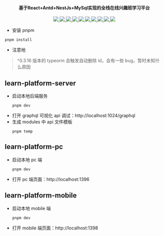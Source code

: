<h4 align="center">基于React+Antd+NestJs+MySql实现的全栈在线兴趣班学习平台</h4>
<p align="center">
	<a href="https://pnpm.io/" target="_blank">
    <img src="https://img.shields.io/badge/pnpm-8.6.1-blue">
    </a>
	<a href="https://nodejs.org"  target="_blank">
      <img src="https://img.shields.io/badge/node-16.15.0-blue">
    </a>
    <a href="https://www.mysql.com/cn/downloads/" target="_blank">
    <img src="https://img.shields.io/badge/mysql-8.0.33-blue">
    </a>
	<a href="https://react.docschina.org/"  target="_blank">
      <img src="https://img.shields.io/badge/react-%5E18.2.0-blue">
    </a>
    <a href="https://nestjs.com/"  target="_blank">
      <img src="https://img.shields.io/badge/nestjs-%5E9.0.0-blue">
    </a>
        <a href="https://graphql.org/"  target="_blank">
      <img src="https://img.shields.io/badge/graphql-%5E16.6.0-blue">
    </a>
    <a href="https://typeorm.io/"  target="_blank">
      <img src="https://img.shields.io/badge/typeorm-%5E0.3.10-blue">
    </a>
    <a href="https://ant.design/index-cn"  target="_blank">
      <img src="https://img.shields.io/badge/antd-%5E5.5.0-blue">
    </a>
    <a href="https://mobile.ant.design/zh"  target="_blank">
      <img src="https://img.shields.io/badge/antd--mobile-%5E5.30.0-blue">
    </a>
    <a href="hhttps://dayjs.gitee.io/zh-CN/"  target="_blank">
      <img src="https://img.shields.io/badge/dayjs-%5E1.11.7-blue">
    </a>
</p>

- 安装 pnpm

```
pnpm install
```

- 注意地

> ^0.3.16 版本的 typeorm 会触发自动删除 id，会有一些 bug，暂时未知什么原因

## learn-platform-server

- 启动本地后端服务
  ```
  pnpm dev
  ```
- 打开 graphql 可视化 api 调试：http://localhost:1024/graphql
- 生成 modules 中 api 文件模板
  ```
  pnpm temp
  ```

## learn-platform-pc

- 启动本地 pc 端
  ```
  pnpm dev
  ```
- 打开 pc 端页面：http://localhost:1396

## learn-platform-mobile

- 启动本地 mobile 端
  ```
  pnpm dev
  ```
- 打开 mobile 端页面：http://localhost:1398
